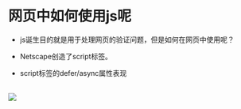 # 网页中如何使用js呢

- js诞生目的就是用于处理网页的验证问题，但是如何在网页中使用呢？

- Netscape创造了script标签。

- script标签的defer/async属性表现

<br />
<img src='https://image-static.segmentfault.com/28/4a/284aec5bb7f16b3ef4e7482110c5ddbb_articlex' />